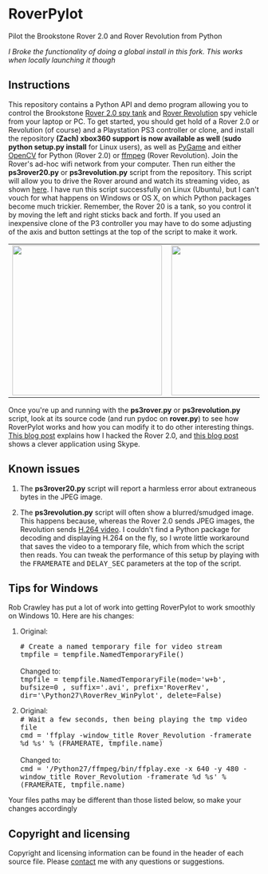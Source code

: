 RoverPylot
==========

Pilot the Brookstone Rover 2.0 and Rover Revolution from Python

<i>I Broke the functionality of doing a global install in this fork. This works when locally launching it though</i>

<h2>Instructions</h2>

This repository contains a Python API and demo
program allowing you to control the Brookstone 
<a href="http://www.amazon.com/Rover-2-0-App-Controlled-Wireless-Tank/dp/B0093285XK">
Rover 2.0 spy tank</a> and <a
href="http://www.amazon.com/Rover-Revolution-App-Controlled-Wireless-Vehicle/dp/B00GLVXM70/ref=sr_1_1?s=toys-and-games&ie=UTF8&qid=1421113202&sr=1-1&keywords=brookstone+rover+revolution">Rover
Revolution</a> spy vehicle from your laptop or PC. To get started, you should
get hold of a 
Rover 2.0 or Revolution (of course) and a Playstation PS3 controller or clone, and install the repository
<b>(Zach) xbox360 support is now available as well</b>
(<b>sudo python setup.py install</b> for Linux users), as well as
<a href="http://pygame.org/news.html">PyGame</a> and either <a href="http://opencv.org/">OpenCV</a> for Python
(Rover 2.0) or <a href="https://www.ffmpeg.org/">ffmpeg</a> (Rover Revolution). 
Join the Rover's ad-hoc wifi network from your computer.
Then run either the <b>ps3rover20.py</b> or <b>ps3revolution.py</b> script from the repository.  This script will
allow you to drive the Rover around and watch its streaming video, as shown
<a href="http://www.youtube.com/watch?v=AsRleC1ediU">here</a>.  I have
run this script successfully on Linux (Ubuntu),
but I can't vouch for what happens on Windows or OS X, on which Python packages
become much trickier. Remember, the Rover 20 is a tank, so you
control it by moving the left and right sticks back and forth. If you used an inexpensive clone of the
P3 controller you may have to do some adjusting of
the axis and button settings at the top of the script to make it work.



<table>

<tr>

<td><image height=300 align="left" src="rover20.png"></td>

<td><image height=300 alignt="right" src="revolution.png"></td>

</tr>

</table>



Once you're up and running with the <b>ps3rover.py</b> or  <b>ps3revolution.py</b> script, look at its 
source code (and run pydoc on <b>rover.py</b>) to see how RoverPylot works and
how you can modify it to do other interesting things.
<a href="http://isgroupblog.blogspot.com/2013/09/how-i-hacked-brookstone-rover-20.html">
This blog post</a> explains how I hacked the Rover 2.0, and 
<a href="http://mas802.wordpress.com/2014/04/01/brookstone-rover-2-0-skype-client/">
this blog post</a> shows a clever application using Skype.


<h2>Known issues</h2>



<ol>

<li> The  <b>ps3rover20.py</b> script will report a harmless error about extraneous bytes in the JPEG image.
<p>
<li> The  <b>ps3revolution.py</b> script will often show a blurred/smudged image. This happens because, whereas
the Rover 2.0 sends JPEG images, the Revolution sends <a href="http://en.wikipedia.org/wiki/H.264/MPEG-4_AVC">H.264 video</a>.
I couldn't find a Python package for decoding and displaying H.264 on the fly, so I wrote little workaround that 
saves the video to a temporary file, which
from which the script then reads.  You can tweak the performance of this setup by playing with the <tt>FRAMERATE</tt>
and <tt>DELAY_SEC</tt> parameters at the top of the script.
</ol>


<h2>Tips for Windows</h2>

Rob Crawley has put a lot of work into getting RoverPylot to work smoothly on Windows 10.  Here are his changes:
<ol> 

<li> Original:<br>

<tt># Create a named temporary file for video stream<br>
tmpfile = tempfile.NamedTemporaryFile()</tt><br><br>
Changed to:<br>
<tt>tmpfile = tempfile.NamedTemporaryFile(mode='w+b', bufsize=0 , suffix='.avi', prefix='RoverRev', dir='\Python27\RoverRev_WinPylot', delete=False)</tt>
<p><li> Original:<br>
<tt># Wait a few seconds, then being playing the tmp video file<br>
cmd = 'ffplay -window_title Rover_Revolution -framerate %d %s' % (FRAMERATE, tmpfile.name)</tt><br><br>
Changed to:<br>
<tt>
cmd = '/Python27/ffmpeg/bin/ffplay.exe -x 640 -y 480 -window_title Rover_Revolution -framerate %d %s' % (FRAMERATE, tmpfile.name)</tt>

</ol>

Your files paths may be different than those listed below,  so make your changes accordingly

<h2>Copyright and licensing</h2>

Copyright and licensing information can be found in the header of each source file. 
Please <a href="mailto:simon.d.levy@gmail.com">contact</a> me with any questions or 
suggestions.

